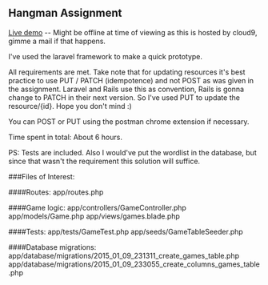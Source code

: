 ## Hangman Assignment

[Live demo](https://qandidate-schinsue.c9.io/games) -- Might be offline at time of viewing as this is hosted by cloud9, gimme a mail if that happens.

I've used the laravel framework to make a quick prototype. 

All requirements are met. Take note that for updating resources it's best practice to use PUT / PATCH (idempotence) and not POST as was given in the assignment. Laravel and Rails use this as convention, Rails is gonna change to PATCH in their next version. So I've used PUT to update the resource/{id}. Hope you don't mind :)

You can POST or PUT using the postman chrome extension if necessary.

Time spent in total: About 6 hours.

PS: Tests are included. Also I would've put the wordlist in the database, but since that wasn't the requirement this solution will suffice.

###Files of Interest:

####Routes:
app/routes.php

####Game logic:
app/controllers/GameController.php <br>
app/models/Game.php
app/views/games.blade.php

####Tests:
app/tests/GameTest.php
app/seeds/GameTableSeeder.php

####Database migrations:
app/database/migrations/2015_01_09_231311_create_games_table.php
app/database/migrations/2015_01_09_233055_create_columns_games_table.php